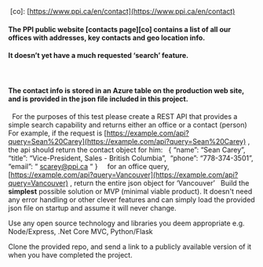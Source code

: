   [co]: [https://www.ppi.ca/en/contact](https://www.ppi.ca/en/contact) 
 
#### The PPI public website [contacts page][co] contains a list of all our offices with addresses, key contacts and geo location info.
#### It doesn’t yet have a much requested ‘search’ feature.
 
#### The contact info is stored in an Azure table on the production web site, and is provided in the json file included in this project.
 
For the purposes of this test please create a REST API that provides a simple search capability and returns either an office or a contact (person)
 
For example, if the request is  [https://example.com/api?query=Sean%20Carey](https://example.com/api?query=Sean%20Carey) , the api should return the contact object for him:
 
     {
        “name”: “Sean Carey”,
        “title”: “Vice-President, Sales - British Columbia”,
        “phone”: “778-374-3501”,
        “email”: “ [scarey@ppi.ca](mailto:scarey@ppi.ca) “
     }
 
 
for an office query,  [https://example.com/api?query=Vancouver](https://example.com/api?query=Vancouver) , return the entire json object for ‘Vancouver’
 
Build the **simplest** possible solution or MVP (minimal viable product). It doesn't need any error handling or other clever features and can simply load the provided json file on startup and assume it will never change.

Use any open source technology and libraries you deem appropriate e.g. Node/Express, .Net Core MVC, Python/Flask 

Clone the provided repo, and send a link to a publicly available version of it when you have completed the project.


 